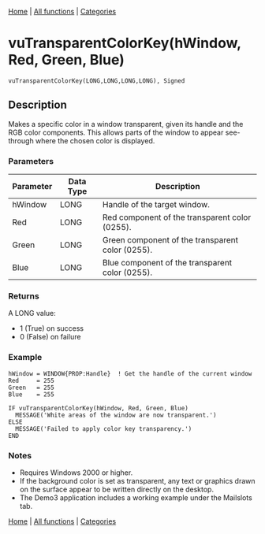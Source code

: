 [Home](../index.md) | [All functions](index.md) | [Categories](../categories/index.md)

# vuTransparentColorKey(hWindow, Red, Green, Blue)

```Prototype
vuTransparentColorKey(LONG,LONG,LONG,LONG), Signed
```


## Description
Makes a specific color in a window transparent, given its handle and the RGB color components. This allows parts of the window to appear see-through where the chosen color is displayed.

### Parameters

| Parameter | Data Type | Description                                                                 |
|-----------|-----------|-----------------------------------------------------------------------------|
| hWindow   | LONG      | Handle of the target window.                                                |
| Red       | LONG      | Red component of the transparent color (0255).                             |
| Green     | LONG      | Green component of the transparent color (0255).                           |
| Blue      | LONG      | Blue component of the transparent color (0255).                            |

### Returns
A LONG value:  
- 1 (True) on success  
- 0 (False) on failure  

### Example

```Clarion
hWindow = WINDOW{PROP:Handle}  ! Get the handle of the current window
Red     = 255
Green   = 255
Blue    = 255

IF vuTransparentColorKey(hWindow, Red, Green, Blue)
  MESSAGE('White areas of the window are now transparent.')
ELSE
  MESSAGE('Failed to apply color key transparency.')
END
```

### Notes
- Requires Windows 2000 or higher.  
- If the background color is set as transparent, any text or graphics drawn on the surface appear to be written directly on the desktop.  
- The Demo3 application includes a working example under the Mailslots tab.

[Home](../index.md) | [All functions](index.md) | [Categories](../categories/index.md)
